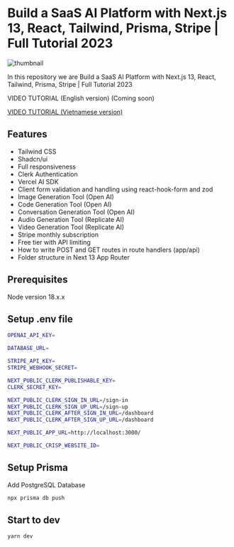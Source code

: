 # Build a SaaS AI Platform with Next.js 13, React, Tailwind, Prisma, Stripe | Full Tutorial 2023
![thumbnail](https://github.com/kungfu321/project-ai-sass/assets/10558363/656fe339-07c7-4be8-b4d2-c65bc0485eea)

In this repository we are Build a SaaS AI Platform with Next.js 13, React, Tailwind, Prisma, Stripe | Full Tutorial 2023

VIDEO TUTORIAL (English version) (Coming soon)

[VIDEO TUTORIAL (Vietnamese version)](https://youtu.be/X8Qd7SMbfaQ)

## Features
- Tailwind CSS
- Shadcn/ui
- Full responsiveness
- Clerk Authentication
- Vercel AI SDK
- Client form validation and handling using react-hook-form and zod
- Image Generation Tool (Open AI)
- Code Generation Tool (Open AI)
- Conversation Generation Tool (Open AI)
- Audio Generation Tool (Replicate AI)
- Video Generation Tool (Replicate AI)
- Stripe monthly subscription
- Free tier with API limiting
- How to write POST and GET routes in route handlers (app/api)
- Folder structure in Next 13 App Router

## Prerequisites
Node version 18.x.x
## Setup .env file

```bash
OPENAI_API_KEY=

DATABASE_URL=

STRIPE_API_KEY=
STRIPE_WEBHOOK_SECRET=

NEXT_PUBLIC_CLERK_PUBLISHABLE_KEY=
CLERK_SECRET_KEY=

NEXT_PUBLIC_CLERK_SIGN_IN_URL=/sign-in
NEXT_PUBLIC_CLERK_SIGN_UP_URL=/sign-up
NEXT_PUBLIC_CLERK_AFTER_SIGN_IN_URL=/dashboard
NEXT_PUBLIC_CLERK_AFTER_SIGN_UP_URL=/dashboard

NEXT_PUBLIC_APP_URL=http://localhost:3000/

NEXT_PUBLIC_CRISP_WEBSITE_ID=
```

## Setup Prisma
Add PostgreSQL Database

```bash
npx prisma db push
```

## Start to dev

```bash
yarn dev
```
